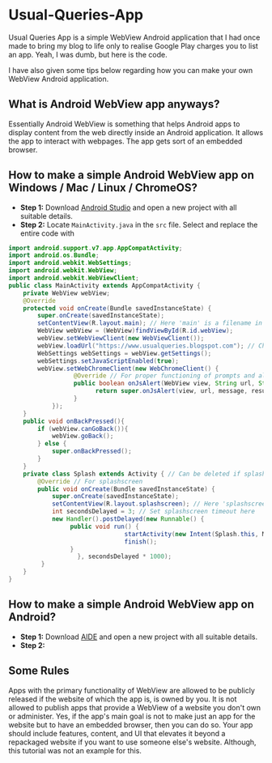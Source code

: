 # Usual-Queries-App
Usual Queries App is a simple WebView Android application that I had once made to bring my blog to life only to realise Google Play charges you to list an app. Yeah, I was dumb, but here is the code.

I have also given some tips below regarding how you can make your own WebView Android application.

## What is Android WebView app anyways?
Essentially Android WebView is something that helps Android apps to display content from the web directly inside an Android application. It allows the app to interact with webpages. The app gets sort of an embedded browser.

## How to make a simple Android WebView app on Windows / Mac / Linux / ChromeOS?
- **Step 1:** Download [Android Studio](https://developer.android.com/studio) and open a new project with all suitable details.
- **Step 2:** Locate `MainActivity.java` in the `src` file. Select and replace the entire code with 
```java
import android.support.v7.app.AppCompatActivity;
import android.os.Bundle;
import android.webkit.WebSettings;
import android.webkit.WebView;
import android.webkit.WebViewClient;
public class MainActivity extends AppCompatActivity {
    private WebView webView;
    @Override
    protected void onCreate(Bundle savedInstanceState) {
        super.onCreate(savedInstanceState);
        setContentView(R.layout.main); // Here 'main' is a filename in 'layout' folder
        WebView webView = (WebView)findViewById(R.id.webView);
        webView.setWebViewClient(new WebViewClient());
        webView.loadUrl("https://www.usualqueries.blogspot.com"); // Change this URL with your URL
        WebSettings webSettings = webView.getSettings();
        webSettings.setJavaScriptEnabled(true);
        webView.setWebChromeClient(new WebChromeClient() {
	 		      @Override // For proper functioning of prompts and alerts
			      public boolean onJsAlert(WebView view, String url, String message, JsResult result) {
				        return super.onJsAlert(view, url, message, result);
			      }
		    });
    }
    public void onBackPressed(){
        if (webView.canGoBack()){
            webView.goBack();
        } else {
            super.onBackPressed();
        }
    }
    private class Splash extends Activity { // Can be deleted if splashscreen is not required or if you are getting undesired errors
        @Override // For splashscreen
        public void onCreate(Bundle savedInstanceState) {
            super.onCreate(savedInstanceState);
            setContentView(R.layout.splashscreen); // Here 'splashscreen' is a filename in 'layout' folder
            int secondsDelayed = 3; // Set splashscreen timeout here
            new Handler().postDelayed(new Runnable() {
                 public void run() {
					            startActivity(new Intent(Splash.this, MainActivity.class));
			            		finish();
                 }
			       }, secondsDelayed * 1000);
         }
    }
}
```

## How to make a simple Android WebView app on Android?
- **Step 1:** Download [AIDE](https://play.google.com/store/apps/details?id=com.aide.ui&hl=en_IN&gl=US) and open a new project with all suitable details.
- **Step 2:** 

## Some Rules
Apps with the primary functionality of WebView are allowed to be publicly released if the website of which the app is, is owned by you. It is not allowed to publish apps that provide a WebView of a website you don't own or administer. Yes, if the app's main goal is not to make just an app for the website but to have an embedded browser, then you can do so. Your app should include features, content, and UI that elevates it beyond a repackaged website if you want to use someone else's website. Although, this tutorial was not an example for this.
